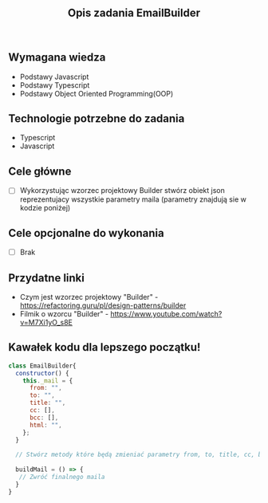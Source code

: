 <h2 align="center">Opis zadania EmailBuilder </h2>

<br>

## Wymagana wiedza

- Podstawy Javascript
- Podstawy Typescript
- Podstawy Object Oriented Programming(OOP)
 
## Technologie potrzebne do zadania

- Typescript
- Javascript

## Cele główne

* [ ] Wykorzystując wzorzec projektowy Builder stwórz obiekt json reprezentujacy wszystkie parametry maila (parametry znajdują sie w kodzie poniżej)

## Cele opcjonalne do wykonania

* [ ] Brak

## Przydatne linki

- Czym jest wzorzec projektowy "Builder" - https://refactoring.guru/pl/design-patterns/builder
- Filmik o wzorcu "Builder" - https://www.youtube.com/watch?v=M7Xi1yO_s8E

## Kawałek kodu dla lepszego początku!

```javascript
class EmailBuilder{
  constructor() {
    this._mail = {
      from: "",
      to: "",
      title: "",
      cc: [],
      bcc: [],
      html: "",
    };
  }
  
  // Stwórz metody które będą zmieniać parametry from, to, title, cc, bcc, html
  
  buildMail = () => {
   // Zwróć finalnego maila
  }
}
```
